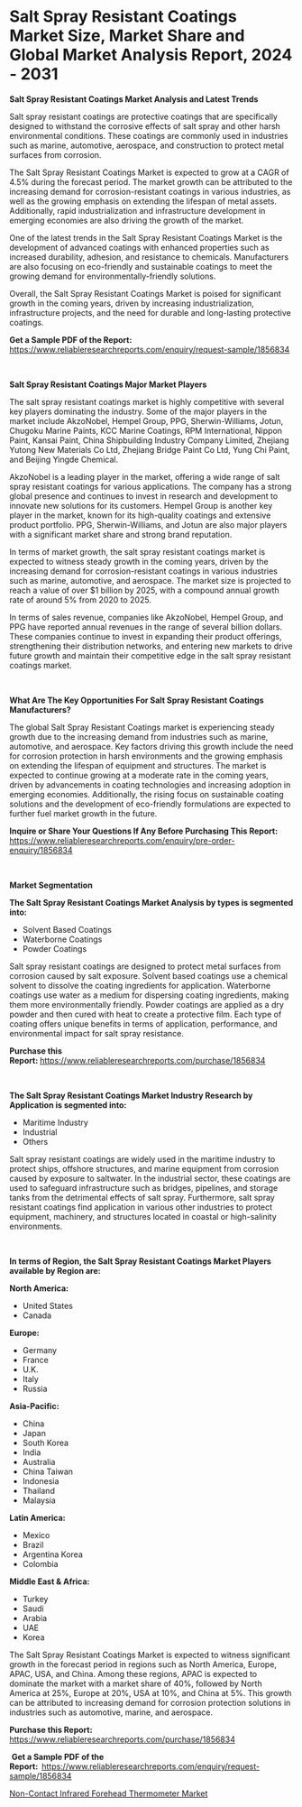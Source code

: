 <p><h1>Salt Spray Resistant Coatings Market Size, Market Share and Global Market Analysis Report, 2024 - 2031</h1></p><p><strong>Salt Spray Resistant Coatings Market Analysis and Latest Trends</strong></p>
<p><p>Salt spray resistant coatings are protective coatings that are specifically designed to withstand the corrosive effects of salt spray and other harsh environmental conditions. These coatings are commonly used in industries such as marine, automotive, aerospace, and construction to protect metal surfaces from corrosion.</p><p>The Salt Spray Resistant Coatings Market is expected to grow at a CAGR of 4.5% during the forecast period. The market growth can be attributed to the increasing demand for corrosion-resistant coatings in various industries, as well as the growing emphasis on extending the lifespan of metal assets. Additionally, rapid industrialization and infrastructure development in emerging economies are also driving the growth of the market.</p><p>One of the latest trends in the Salt Spray Resistant Coatings Market is the development of advanced coatings with enhanced properties such as increased durability, adhesion, and resistance to chemicals. Manufacturers are also focusing on eco-friendly and sustainable coatings to meet the growing demand for environmentally-friendly solutions.</p><p>Overall, the Salt Spray Resistant Coatings Market is poised for significant growth in the coming years, driven by increasing industrialization, infrastructure projects, and the need for durable and long-lasting protective coatings.</p></p>
<p><strong>Get a Sample PDF of the Report:&nbsp;</strong> <a href="https://www.reliableresearchreports.com/enquiry/request-sample/1856834">https://www.reliableresearchreports.com/enquiry/request-sample/1856834</a></p>
<p>&nbsp;</p>
<p><strong>Salt Spray Resistant Coatings Major Market Players</strong></p>
<p><p>The salt spray resistant coatings market is highly competitive with several key players dominating the industry. Some of the major players in the market include AkzoNobel, Hempel Group, PPG, Sherwin-Williams, Jotun, Chugoku Marine Paints, KCC Marine Coatings, RPM International, Nippon Paint, Kansai Paint, China Shipbuilding Industry Company Limited, Zhejiang Yutong New Materials Co Ltd, Zhejiang Bridge Paint Co Ltd, Yung Chi Paint, and Beijing Yingde Chemical.</p><p>AkzoNobel is a leading player in the market, offering a wide range of salt spray resistant coatings for various applications. The company has a strong global presence and continues to invest in research and development to innovate new solutions for its customers. Hempel Group is another key player in the market, known for its high-quality coatings and extensive product portfolio. PPG, Sherwin-Williams, and Jotun are also major players with a significant market share and strong brand reputation.</p><p>In terms of market growth, the salt spray resistant coatings market is expected to witness steady growth in the coming years, driven by the increasing demand for corrosion-resistant coatings in various industries such as marine, automotive, and aerospace. The market size is projected to reach a value of over $1 billion by 2025, with a compound annual growth rate of around 5% from 2020 to 2025.</p><p>In terms of sales revenue, companies like AkzoNobel, Hempel Group, and PPG have reported annual revenues in the range of several billion dollars. These companies continue to invest in expanding their product offerings, strengthening their distribution networks, and entering new markets to drive future growth and maintain their competitive edge in the salt spray resistant coatings market.</p></p>
<p>&nbsp;</p>
<p><strong>What Are The Key Opportunities For Salt Spray Resistant Coatings Manufacturers?</strong></p>
<p><p>The global Salt Spray Resistant Coatings market is experiencing steady growth due to the increasing demand from industries such as marine, automotive, and aerospace. Key factors driving this growth include the need for corrosion protection in harsh environments and the growing emphasis on extending the lifespan of equipment and structures. The market is expected to continue growing at a moderate rate in the coming years, driven by advancements in coating technologies and increasing adoption in emerging economies. Additionally, the rising focus on sustainable coating solutions and the development of eco-friendly formulations are expected to further fuel market growth in the future.</p></p>
<p><strong>Inquire or Share Your Questions If Any Before Purchasing This Report:</strong> <a href="https://www.reliableresearchreports.com/enquiry/pre-order-enquiry/1856834">https://www.reliableresearchreports.com/enquiry/pre-order-enquiry/1856834</a></p>
<p>&nbsp;</p>
<p><strong>Market Segmentation</strong></p>
<p><strong>The Salt Spray Resistant Coatings Market Analysis by types is segmented into:</strong></p>
<p><ul><li>Solvent Based Coatings</li><li>Waterborne Coatings</li><li>Powder Coatings</li></ul></p>
<p><p>Salt spray resistant coatings are designed to protect metal surfaces from corrosion caused by salt exposure. Solvent based coatings use a chemical solvent to dissolve the coating ingredients for application. Waterborne coatings use water as a medium for dispersing coating ingredients, making them more environmentally friendly. Powder coatings are applied as a dry powder and then cured with heat to create a protective film. Each type of coating offers unique benefits in terms of application, performance, and environmental impact for salt spray resistance.</p></p>
<p><strong>Purchase this Report:&nbsp;</strong><a href="https://www.reliableresearchreports.com/purchase/1856834">https://www.reliableresearchreports.com/purchase/1856834</a></p>
<p>&nbsp;</p>
<p><strong>The Salt Spray Resistant Coatings Market Industry Research by Application is segmented into:</strong></p>
<p><ul><li>Maritime Industry</li><li>Industrial</li><li>Others</li></ul></p>
<p><p>Salt spray resistant coatings are widely used in the maritime industry to protect ships, offshore structures, and marine equipment from corrosion caused by exposure to saltwater. In the industrial sector, these coatings are used to safeguard infrastructure such as bridges, pipelines, and storage tanks from the detrimental effects of salt spray. Furthermore, salt spray resistant coatings find application in various other industries to protect equipment, machinery, and structures located in coastal or high-salinity environments.</p></p>
<p>&nbsp;</p>
<p><strong>In terms of Region, the Salt Spray Resistant Coatings Market Players available by Region are:</strong></p>
<p>
    <p> <strong> North America: </strong>
        <ul>
            <li>United States</li>
            <li>Canada</li>
        </ul>
        </p> 
    <p> <strong> Europe: </strong>
        <ul>
            <li>Germany</li>
            <li>France</li>
            <li>U.K.</li>
            <li>Italy</li>
            <li>Russia</li>
        </ul>
        </p> 
    <p> <strong> Asia-Pacific: </strong>
        <ul>
            <li>China</li>
            <li>Japan</li>
            <li>South Korea</li>
            <li>India</li>
            <li>Australia</li>
            <li>China Taiwan</li>
            <li>Indonesia</li>
            <li>Thailand</li>
            <li>Malaysia</li>
        </ul>
        </p> 
    <p> <strong> Latin America: </strong>
        <ul>
            <li>Mexico</li>
            <li>Brazil</li>
            <li>Argentina Korea</li>
            <li>Colombia</li>
        </ul>
        </p> 
    <p> <strong> Middle East & Africa: </strong>
        <ul>
            <li>Turkey</li>
            <li>Saudi</li>
            <li>Arabia</li>
            <li>UAE</li>
            <li>Korea</li>
        </ul>
    </p>
    </p>
<p><p>The Salt Spray Resistant Coatings Market is expected to witness significant growth in the forecast period in regions such as North America, Europe, APAC, USA, and China. Among these regions, APAC is expected to dominate the market with a market share of 40%, followed by North America at 25%, Europe at 20%, USA at 10%, and China at 5%. This growth can be attributed to increasing demand for corrosion protection solutions in industries such as automotive, marine, and aerospace.</p></p>
<p><strong>Purchase this Report: </strong><a href="https://www.reliableresearchreports.com/purchase/1856834">https://www.reliableresearchreports.com/purchase/1856834</a></p>
<p>&nbsp;<strong>Get a Sample PDF of the Report:&nbsp;&nbsp;</strong><a href="https://www.reliableresearchreports.com/enquiry/request-sample/1856834">https://www.reliableresearchreports.com/enquiry/request-sample/1856834</a></p>
<p><strong></strong></p>
<p><p><a href="https://changeable-paste-463.notion.site/Non-Contact-Infrared-Forehead-Thermometer-Market-Research-Report-Forecasted-for-Period-from-2024--8f1fbb4ae64041b88f377e0ccd292cbd">Non-Contact Infrared Forehead Thermometer Market</a></p></p>